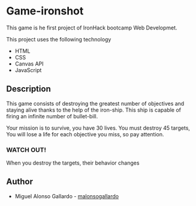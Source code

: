 # Game-ironshot

This game is he first project of IronHack bootcamp Web Developmet.

This project uses the following technology

* HTML
* CSS
* Canvas API
* JavaScript


## Description

This game consists of destroying the greatest number of objectives and staying alive thanks to the help of the iron-ship. This ship is capable of firing an infinite number of bullet-bill.

Your mission is to survive, you have 30 lives. You must destroy 45 targets, You will lose a life for each objective you miss, so pay attention.

### WATCH OUT!
When you destroy the targets, their behavior changes

## Author

- Miguel Alonso Gallardo - [malonsogallardo](https://github.com/malonsogallardo)
